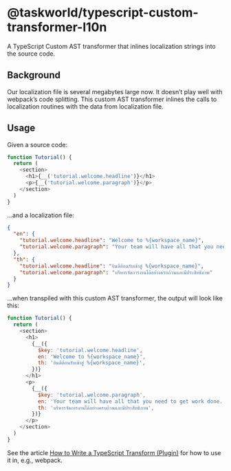 # @taskworld/typescript-custom-transformer-l10n

A TypeScript Custom AST transformer that inlines localization strings into the source code.

## Background

Our localization file is several megabytes large now.
It doesn’t play well with webpack’s code splitting.
This custom AST transformer inlines the calls to localization routines with the data from localization file.

## Usage

Given a source code:

```js
function Tutorial() {
  return (
    <section>
      <h1>{__('tutorial.welcome.headline')}</h1>
      <p>{__('tutorial.welcome.paragraph')}</p>
    </section>
  )
}
```

…and a localization file:

```json
{
  "en": {
    "tutorial.welcome.headline": "Welcome to %{workspace_name}",
    "tutorial.welcome.paragraph": "Your team will have all that you need to get work done."
  },
  "th": {
    "tutorial.welcome.headline": "ยินดีต้อนรับเข้าสู่ %{workspace_name}",
    "tutorial.welcome.paragraph": "บริหารจัดการงานได้อย่างครบถ้วนและมีประสิทธิภาพ"
  }
}
```

…when transpiled with this custom AST transformer, the output will look like this:

```js
function Tutorial() {
  return (
    <section>
      <h1>
        {__({
          $key: 'tutorial.welcome.headline',
          en: 'Welcome to %{workspace_name}',
          th: 'ยินดีต้อนรับเข้าสู่ %{workspace_name}',
        })}
      </h1>
      <p>
        {__({
          $key: 'tutorial.welcome.paragraph',
          en: 'Your team will have all that you need to get work done.',
          th: 'บริหารจัดการงานได้อย่างครบถ้วนและมีประสิทธิภาพ',
        })}
      </p>
    </section>
  )
}
```

See the article [How to Write a TypeScript Transform (Plugin)](https://dev.doctorevidence.com/how-to-write-a-typescript-transform-plugin-fc5308fdd943) for how to use it in, e.g., webpack.
